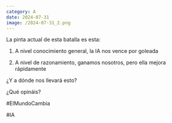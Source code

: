 ```yaml
--- 
category: A 
date: 2024-07-31 
image: /2024-07-31_2.png 
--- 
```


La pinta actual de esta batalla es esta:

1) A nivel conocimiento general, la IA nos vence por goleada

2) A nivel de razonamiento, ganamos nosotros, pero ella mejora rápidamente

¿Y a dónde nos llevará esto?

¿Qué opináis?

#ElMundoCambia

#IA